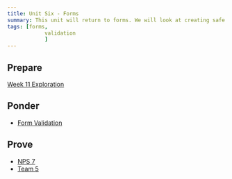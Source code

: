 ```yaml
---
title: Unit Six - Forms
summary: This unit will return to forms. We will look at creating safe forms that minimize errors
tags: [forms,
		 	validation
			]
---
```


## Prepare

[Week 11 Exploration](../../prepare/unit6)

## Ponder

- [Form Validation](https://byui-cit.github.io/learning-modules/modules/js/form-validation/ponder1/)

## Prove

- [NPS 7](../../prove/nps-7)
- [Team 5](../../prove/team-5)
